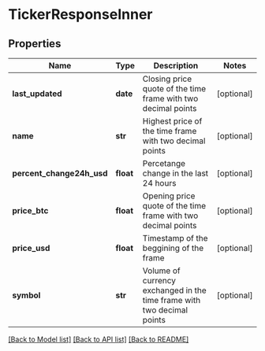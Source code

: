 # TickerResponseInner

## Properties
Name | Type | Description | Notes
------------ | ------------- | ------------- | -------------
**last_updated** | **date** | Closing price quote of the time frame with two decimal points | [optional] 
**name** | **str** | Highest price of the time frame with two decimal points | [optional] 
**percent_change24h_usd** | **float** | Percetange change in the last 24 hours | [optional] 
**price_btc** | **float** | Opening price quote of the time frame with two decimal points | [optional] 
**price_usd** | **float** | Timestamp of the beggining of the frame | [optional] 
**symbol** | **str** | Volume of currency exchanged in the time frame with two decimal points | [optional] 

[[Back to Model list]](../README.md#documentation-for-models) [[Back to API list]](../README.md#documentation-for-api-endpoints) [[Back to README]](../README.md)

